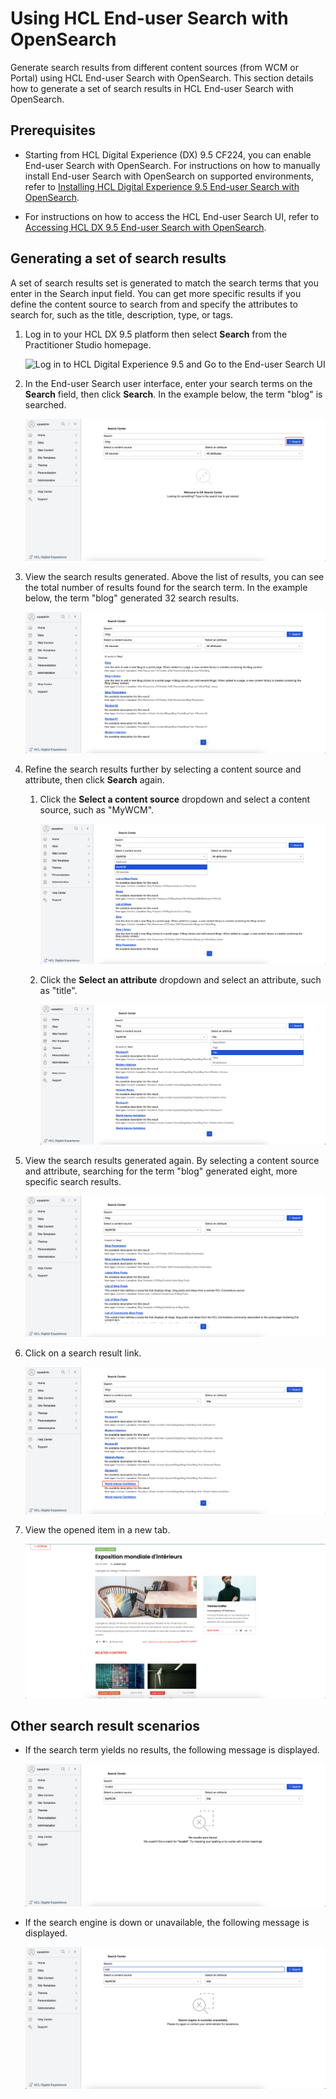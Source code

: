 # Using HCL End-user Search with OpenSearch

Generate search results from different content sources (from WCM or Portal) using HCL End-user Search with OpenSearch. This section details how to generate a set of search results in HCL End-user Search with OpenSearch.

## Prerequisites

- Starting from HCL Digital Experience (DX) 9.5 CF224, you can enable End-user Search with OpenSearch. For instructions on how to manually install End-user Search with OpenSearch on supported environments, refer to [Installing HCL Digital Experience 9.5 End-user Search with OpenSearch](./installation.md).

- For instructions on how to access the HCL End-user Search UI, refer to [Accessing HCL DX 9.5 End-user Search with OpenSearch](./access.md).

## Generating a set of search results

A set of search results set is generated to match the search terms that you enter in the Search input field. You can get more specific results if you define the content source to search from and specify the attributes to search for, such as the title, description, type, or tags.

1.  Log in to your HCL DX 9.5 platform then select **Search** from the Practitioner Studio homepage.

    ![](../../assets/HCL_DX_95_Practitioner_Studio_interface.png "Log in to HCL Digital Experience 9.5 and Go to the End-user Search UI")

2.  In the End-user Search user interface, enter your search terms on the **Search** field, then click **Search**. In the example below, the term "blog" is searched.

    ![](../../assets/HCL_Search_02_Button_Trigger.png "Click on the blue Search button")

3.  View the search results generated. Above the list of results, you can see the total number of results found for the search term. In the example below, the term "blog" generated 32 search results.

    ![](../../assets/HCL_Search_03_Results_Set_Initial.png "View the search results and note the count of results found")

4.  Refine the search results further by selecting a content source and attribute, then click **Search** again.

    1. Click the **Select a content source** dropdown and select a content source, such as "MyWCM".

        ![](../../assets/HCL_Search_04_Input_Scope.png "Click on Select a content source and choose one option")

    2. Click the **Select an attribute** dropdown and select an attribute, such as "title".

        ![](../../assets/HCL_Search_05_Input_Type.png "Click on Select an attribute and choose one option")

5.  View the search results generated again. By selecting a content source and attribute, searching for the term "blog" generated eight, more specific search results.

    ![](../../assets/HCL_Search_07_Results_Set_Filtered.png "View the filtered down search results and note the count of results found")

6.  Click on a search result link.

    ![](../../assets/HCL_Search_08_Click_Result_Link.png "Click on one of the result items to open it in a new tab")

7.  View the opened item in a new tab.

    ![](../../assets/HCL_Search_09_Open_Result_Item.png "View the opened item in a new tab")

## Other search result scenarios

- If the search term yields no results, the following message is displayed.
    
    ![](../../assets/HCL_Search_10_No_Results_Found.png)

- If the search engine is down or unavailable, the following message is displayed.
    
    ![](../../assets/HCL_Search_11_Search_Engine_Unavailable.png)